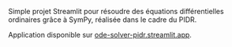 Simple projet Streamlit pour résoudre des équations différentielles ordinaires grâce à SymPy, réalisée
dans le cadre du PIDR.

Application disponible sur [ode-solver-pidr.streamlit.app](https://ode-solver-pidr.streamlit.app/).
